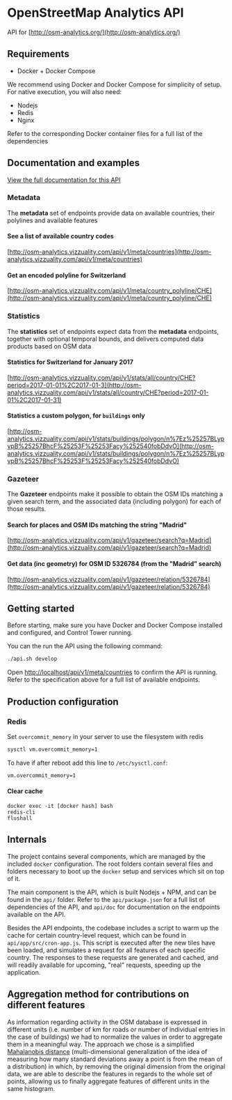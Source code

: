 # OpenStreetMap Analytics API

API for [http://osm-analytics.org/](http://osm-analytics.org/)

## Requirements

- Docker + Docker Compose

We recommend using Docker and Docker Compose for simplicity of setup. For native execution, you will also need:
- Nodejs
- Redis
- Nginx

Refer to the corresponding Docker container files for a full list of the dependencies

## Documentation and examples

[View the full documentation for this API](http://gfw-api.github.io/swagger-ui/?url=https://raw.githubusercontent.com/GFDRR/osm-analytics-api/master/api/doc/swagger.yml)

### Metadata

The __metadata__ set of endpoints provide data on available countries, their polylines and available features

#### See a list of available country codes

[http://osm-analytics.vizzuality.com/api/v1/meta/countries](http://osm-analytics.vizzuality.com/api/v1/meta/countries)

#### Get an encoded polyline for Switzerland

[http://osm-analytics.vizzuality.com/api/v1/meta/country_polyline/CHE](http://osm-analytics.vizzuality.com/api/v1/meta/country_polyline/CHE)

### Statistics

The __statistics__ set of endpoints expect data from the __metadata__ endpoints, together with optional temporal bounds, and delivers
computed data products based on OSM data

#### Statistics for Switzerland for January 2017

[http://osm-analytics.vizzuality.com/api/v1/stats/all/country/CHE?period=2017-01-01%2C2017-01-3](http://osm-analytics.vizzuality.com/api/v1/stats/all/country/CHE?period=2017-01-01%2C2017-01-31)

#### Statistics a custom polygon, for `buildings` only

[http://osm-analytics.vizzuality.com/api/v1/stats/buildings/polygon/n%7Ez%25257BLypvpB%25257BhcF%25253F%25253Facy%252540fobDdvO](http://osm-analytics.vizzuality.com/api/v1/stats/buildings/polygon/n%7Ez%25257BLypvpB%25257BhcF%25253F%25253Facy%252540fobDdvO)

### Gazeteer

The __Gazeteer__ endpoints make it possible to obtain the OSM IDs matching a given search term, and the associated data (including polygon)
for each of those results.

#### Search for places and OSM IDs matching the string "Madrid"

[http://osm-analytics.vizzuality.com/api/v1/gazeteer/search?q=Madrid](http://osm-analytics.vizzuality.com/api/v1/gazeteer/search?q=Madrid)


#### Get data (inc geometry) for OSM ID 5326784 (from the "Madrid" search)

[http://osm-analytics.vizzuality.com/api/v1/gazeteer/relation/5326784](http://osm-analytics.vizzuality.com/api/v1/gazeteer/relation/5326784)


## Getting started

Before starting, make sure you have Docker and Docker Compose installed and configured, and Control Tower running.

You can the run the API using the following command:

```bash
./api.sh develop
```

Open [http://localhost/api/v1/meta/countries](http://localhost/api/v1/meta/countries) to confirm the API is running.
Refer to the specification above for a full list of available endpoints.

## Production configuration

### Redis

Set `overcommit_memory` in your server to use the filesystem with redis

```bash
sysctl vm.overcommit_memory=1
```

To have if after reboot add this line to `/etc/sysctl.conf`:

```bash
vm.overcommit_memory=1
```

#### Clear cache

```
docker exec -it [docker hash] bash
redis-cli
flushall
```


## Internals

The project contains several components, which are managed by the included `docker` configuration. 
The root folders contain several files and folders necessary to boot up the `docker` setup and services which sit on top of it. 

The main component is the API, which is built Nodejs + NPM, and can be found in the `api/` folder. 
Refer to the `api/package.json` for a full list of dependencies of the API, and `api/doc` for documentation on the endpoints available on the API.

Besides the API endpoints, the codebase includes a script to warm up the cache for certain country-level request, which can be found in `api/app/src/cron-app.js`. 
This script is executed after the new tiles have been loaded, and simulates a request for all features of each specific country.
The responses to these requests are generated and cached, and will readily available for upcoming, "real" requests, speeding up the application.

## Aggregation method for contributions on different features

As information regarding activity in the OSM database is expressed in different units (i.e. number of km for roads or number of individual entries in the case of buildings) we had to normalize the values in order to aggregate them in a meaningful way. The approach we chose is a simplified <a href="https://en.wikipedia.org/wiki/Mahalanobis_distance">Mahalanobis distance</a> (multi-dimensional generalization of the idea of measuring how many standard deviations away a point is from the mean of a distribution) in which, by removing the original dimension from the original data, we are able to describe the features in regards to the whole set of points, allowing us to finally aggregate features of different units in the same histogram. 
